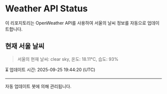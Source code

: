 
# Weather API Status

이 리포지토리는 OpenWeather API를 사용하여 서울의 날씨 정보를 자동으로 업데이트합니다.

## 현재 서울 날씨
> 서울의 현재 날씨: clear sky, 온도: 18.11°C, 습도: 93%

⏳ 업데이트 시간: 2025-09-25 19:44:20 (UTC)

---
자동 업데이트 봇에 의해 관리됩니다.
